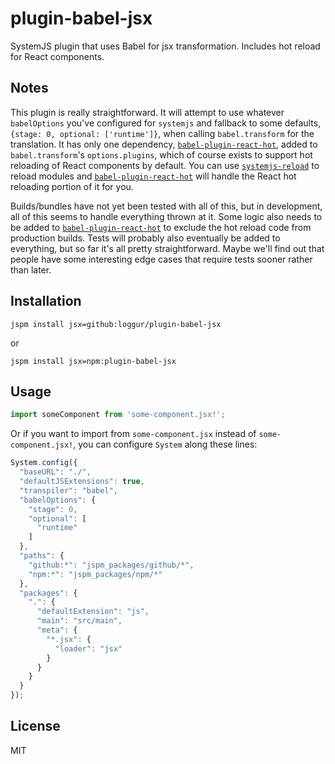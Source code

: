 # plugin-babel-jsx
SystemJS plugin that uses Babel for jsx transformation.  Includes hot reload for React components.

## Notes
This plugin is really straightforward.  It will attempt to use whatever `babelOptions` you've configured for `systemjs` and fallback to some defaults, `{stage: 0, optional: ['runtime']}`, when calling `babel.transform` for the translation.  It has only one dependency, [`babel-plugin-react-hot`](https://github.com/loggur/babel-plugin-react-hot), added to `babel.transform`'s `options.plugins`, which of course exists to support hot reloading of React components by default.  You can use [`systemjs-reload`](https://github.com/loggur/systemjs-reload) to reload modules and [`babel-plugin-react-hot`](https://github.com/loggur/babel-plugin-react-hot) will handle the React hot reloading portion of it for you.

Builds/bundles have not yet been tested with all of this, but in development, all of this seems to handle everything thrown at it.  Some logic also needs to be added to [`babel-plugin-react-hot`](https://github.com/loggur/babel-plugin-react-hot) to exclude the hot reload code from production builds.  Tests will probably also eventually be added to everything, but so far it's all pretty straightforward.  Maybe we'll find out that people have some interesting edge cases that require tests sooner rather than later.

## Installation
```
jspm install jsx=github:loggur/plugin-babel-jsx
```
or
```
jspm install jsx=npm:plugin-babel-jsx
```

## Usage
```js
import someComponent from 'some-component.jsx!';
```

Or if you want to import from `some-component.jsx` instead of `some-component.jsx!`, you can configure `System` along these lines:
```js
System.config({
  "baseURL": "./",
  "defaultJSExtensions": true,
  "transpiler": "babel",
  "babelOptions": {
    "stage": 0,
    "optional": [
      "runtime"
    ]
  },
  "paths": {
    "github:*": "jspm_packages/github/*",
    "npm:*": "jspm_packages/npm/*"
  },
  "packages": {
    ".": {
      "defaultExtension": "js",
      "main": "src/main",
      "meta": {
        "*.jsx": {
          "loader": "jsx"
        }
      }
    }
  }
});
```

## License
MIT
